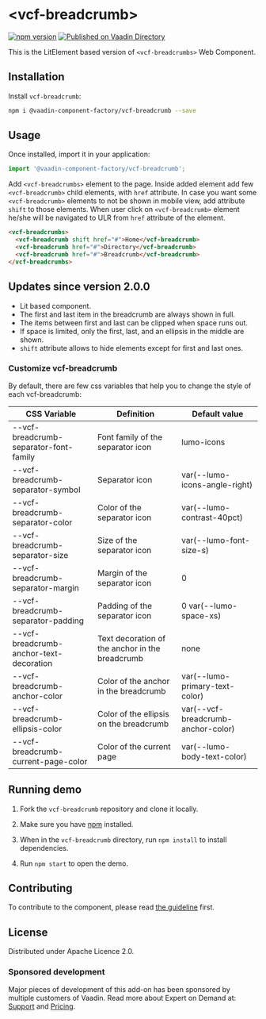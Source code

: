 # &lt;vcf-breadcrumb&gt;

[![npm version](https://badgen.net/npm/v/@vaadin-component-factory/vcf-breadcrumb)](https://www.npmjs.com/package/@vaadin-component-factory/vcf-breadcrumb)
[![Published on Vaadin Directory](https://img.shields.io/badge/Vaadin%20Directory-published-00b4f0.svg)](https://vaadin.com/directory/component/vaadin-component-factoryvcf-breadcrumb)

This is the LitElement based version of `<vcf-breadcrumbs>` Web Component.

## Installation

Install `vcf-breadcrumb`:

```sh
npm i @vaadin-component-factory/vcf-breadcrumb --save
```

## Usage

Once installed, import it in your application:

```js
import '@vaadin-component-factory/vcf-breadcrumb';
```

Add `<vcf-breadcrumbs>` element to the page. Inside added element add few `<vcf-breadcrumb>` child elements, with `href` attribute. In case you want some `<vcf-breadcrumb>` elements to not be shown in mobile view, add attribute `shift` to those elements. When user click on `<vcf-breadcrumb>` element he/she will be navigated to ULR from `href` attribute of the element.

```html
<vcf-breadcrumbs>
  <vcf-breadcrumb shift href="#">Home</vcf-breadcrumb>
  <vcf-breadcrumb href="#">Directory</vcf-breadcrumb>
  <vcf-breadcrumb href="#">Breadcrumb</vcf-breadcrumb>
</vcf-breadcrumbs>
```

## Updates since version 2.0.0

- Lit based component.
- The first and last item in the breadcrumb are always shown in full.
- The items between first and last can be clipped when space runs out.
- If space is limited, only the first, last, and an ellipsis in the middle are shown.
- `shift` attribute allows to hide elements except for first and last ones.

### Customize vcf-breadcrumb

By default, there are few css variables that help you to change the style of each vcf-breadcrumb:

| CSS Variable | Definition | Default value |
|--------------|------------|---------------|
| --vcf-breadcrumb-separator-font-family | Font family of the separator icon | lumo-icons |
| --vcf-breadcrumb-separator-symbol | Separator icon  | var(--lumo-icons-angle-right) |
| --vcf-breadcrumb-separator-color | Color of the separator icon    | var(--lumo-contrast-40pct) |
| --vcf-breadcrumb-separator-size | Size of the separator icon | var(--lumo-font-size-s) |  
| --vcf-breadcrumb-separator-margin | Margin of the separator icon | 0 |    
| --vcf-breadcrumb-separator-padding | Padding of the separator icon | 0 var(--lumo-space-xs) |    
| --vcf-breadcrumb-anchor-text-decoration | Text decoration of the anchor in the breadcrumb | none |    
| --vcf-breadcrumb-anchor-color | Color of the anchor in the breadcrumb | var(--lumo-primary-text-color) |   
| --vcf-breadcrumb-ellipsis-color | Color of the ellipsis on the breadcrumb | var(--vcf-breadcrumb-anchor-color) | 
| --vcf-breadcrumb-current-page-color | Color of the current page | var(--lumo-body-text-color) |  

## Running demo

1. Fork the `vcf-breadcrumb` repository and clone it locally.

1. Make sure you have [npm](https://www.npmjs.com/) installed.

1. When in the `vcf-breadcrumb` directory, run `npm install` to install dependencies.

1. Run `npm start` to open the demo.

## Contributing

To contribute to the component, please read [the guideline](https://github.com/vaadin/vaadin-core/blob/master/CONTRIBUTING.md) first.

## License
Distributed under Apache Licence 2.0. 

### Sponsored development
Major pieces of development of this add-on has been sponsored by multiple customers of Vaadin. Read more about Expert on Demand at: [Support](https://vaadin.com/support) and [Pricing](https://vaadin.com/pricing).
